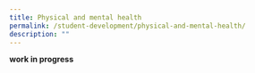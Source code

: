 ```yaml
---
title: Physical and mental health
permalink: /student-development/physical-and-mental-health/
description: ""
---
```

<p><b>work in progress</b></p>